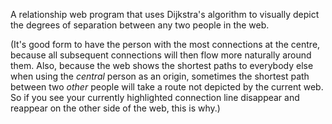 A relationship web program that uses Dijkstra's algorithm to visually depict the degrees of separation between any two people in the web.

(It's good form to have the person with the most connections at the centre, because all subsequent connections will then flow more naturally around them. Also, because the web shows the shortest paths to everybody else when using the *central* person as an origin, sometimes the shortest path between two *other* people will take a route not depicted by the current web. So if you see your currently highlighted connection line disappear and reappear on the other side of the web, this is why.)